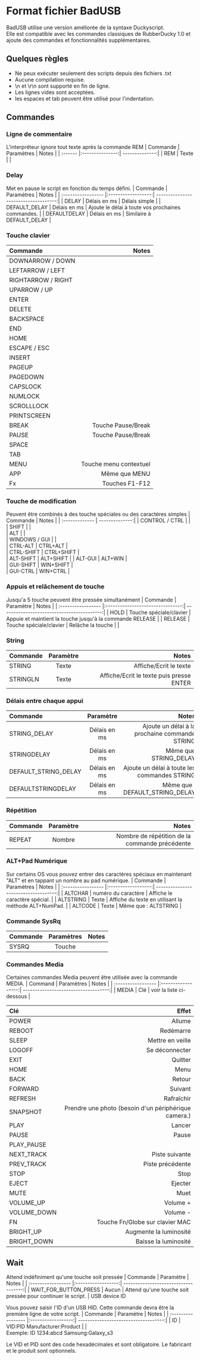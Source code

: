 # Format fichier BadUSB 
BadUSB utilise une version améliorée de la syntaxe Duckyscript.<br>
Elle est compatible avec les commandes classiques de RubberDucky 1.0 et ajoute des commandes et fonctionnalités supplémentaires.

## Quelques règles
- Ne peux exécuter seulement des scripts depuis des fichiers .txt
- Aucune compilation requise.
- \n et \r\n sont supporté en fin de ligne.
- Les lignes vides sont acceptées. 
- les espaces et tab peuvent être utilisé pour l'indentation.


## Commandes
### Ligne de commentaire
L'interpréteur ignore tout texte après la commande REM
| Commande |	Paramètres      | Notes          |
| :------ |:---------------:| --------------:|
| REM 	  | Texte    |                |	


### Delay
Met en pause le script en fonction du temps défini.
| Commande            | Paramètres         | Notes                                |
| :----------------- |:------------------:| ------------------------------------:|
| DELAY  	           | Délais en ms |	Délais simple                         |
| DEFAULT_DELAY 	   | Délais en ms | Ajoute le délai à toute vos prochaines commandes. |
| DEFAULTDELAY 	     | Délais en ms | Similaire à DEFAULT_DELAY                |

### Touche clavier
| Commande            | Notes            |
| :----------------- | ----------------:| 
| DOWNARROW / DOWN 	 |                  |  
| LEFTARROW / LEFT 	 |                  | 
| RIGHTARROW / RIGHT |                  | 
| UPARROW / UP 	     |                  |  
| ENTER 	           |                  |
| DELETE 	           |                  |   
| BACKSPACE 	       |                  |    
| END 	             |                  |   
| HOME 	             |                  |   
| ESCAPE / ESC 	     |                  |   
| INSERT 	           |                  |   
| PAGEUP 	           |                  |   
| PAGEDOWN 	         |                  |     
| CAPSLOCK 	         |                  |   
| NUMLOCK 	         |                  |  
| SCROLLLOCK 	       |                  |  
| PRINTSCREEN 	     |                  |  
| BREAK 	           | Touche Pause/Break |
| PAUSE 	           | Touche Pause/Break  |
| SPACE 	           |                  |
| TAB 	             |                  |
| MENU 	             |Touche menu contextuel |
| APP 	             | Même que MENU     |
| Fx                 | Touches F1-F12      |

### Touche de modification
Peuvent être combinés à des touche spéciales ou des caractères simples
| Commande        |	Notes         |
| :------------- | --------------:|
| CONTROL / CTRL |                |	   
| SHIFT 	       |                |  
| ALT            | 	              |  
| WINDOWS / GUI  |	              |  
| CTRL-ALT 	     | CTRL+ALT       |  
| CTRL-SHIFT 	   | CTRL+SHIFT     |  
| ALT-SHIFT 	   | ALT+SHIFT      | 
| ALT-GUI 	     | ALT+WIN        |  
| GUI-SHIFT 	   | WIN+SHIFT      |   
| GUI-CTRL 	     | WIN+CTRL       |   

### Appuis et relâchement de touche
Jusqu'a 5 touche peuvent être pressée simultanément
| Commande            | Paramètre        | Notes                                |
| :----------------- |:--------------------------------:| ------------------------------------------:|
| HOLD 	             | Touche spéciale/clavier | Appuie et maintient la touche jusqu'à la commande RELEASE |
| RELEASE            | Touche spéciale/clavier | Relâche la touche |                               |

### String
| Commande            | Paramètre     | Notes                                      |
| :----------------- |:--------------:| ------------------------------------------:|
| STRING             | Texte    | Affiche/Ecrit le texte                          |
| STRINGLN 	         | Texte 	  | Affiche/Ecrit le texte puis presse ENTER |
  
### Délais entre chaque appui
| Commande            | Paramètre         | Notes                                |
| :----------------- |:------------------:| ------------------------------------:|
| STRING_DELAY         | Délais en ms | Ajoute un délai à la prochaine commande STRING |
| STRINGDELAY          | Délais en ms | Même que STRING_DELAY |
| DEFAULT_STRING_DELAY | Délais en ms | Ajoute un délai à toute les commandes STRING |
| DEFAULTSTRINGDELAY   | Délais en ms | Même que : DEFAULT_STRING_DELAY |

### Répétition
| Commande            | Paramètre         | Notes                                |
| :----------------- |:------------------:| ------------------------------------:|
| REPEAT | Nombre | Nombre de répétition de la commande précédente |

### ALT+Pad Numérique
Sur certains OS vous pouvez entrer des caractères spéciaux en maintenant "ALT" et en tappant un nombre au pad numérique. 
| Commande            | Paramètres         | Notes                                |
| :----------------- |:------------------:| ------------------------------------:|
| ALTCHAR   | numéro du caractère | Affiche le caractère spécial. |
| ALTSTRING | Texte | Affiche du texte en utilisant la méthode ALT+NumPad. |
| ALTCODE   | Texte | Même que : ALTSTRING |

### Commande SysRq
| Commande            | Paramètres        | Notes                                |
| :----------------- |:------------------:| ------------------------------------:|
| SYSRQ | Touche |  | 	

### Commandes Media
Certaines commandes Media peuvent être utilisée avec la commande MEDIA.
| Command            | Paramètres         | Notes                                |
| :----------------- |:------------------:| ------------------------------------:|
| MEDIA |	Clé | voir la liste ci-dessous | 	

| Clé | Effet |
|:----|------:|
| POWER | Allume | 	
| REBOOT |	Redémarre
| SLEEP |	Mettre en veille
| LOGOFF |	Se déconnecter
| EXIT 	| Quitter
| HOME 	| Menu 
| BACK 	| Retour
| FORWARD 	| Suivant
| REFRESH 	| Rafraîchir
| SNAPSHOT |	Prendre une photo (besoin d'un périphérique camera.)
| PLAY 	| Lancer
| PAUSE 	| Pause
| PLAY_PAUSE 	| 
| NEXT_TRACK |	Piste suivante
| PREV_TRACK 	| Piste précédente
| STOP 	| Stop
| EJECT 	| Ejecter
| MUTE 	| Muet
| VOLUME_UP |	Volume +
| VOLUME_DOWN 	| Volume -
| FN | Touche Fn/Globe sur clavier MAC
| BRIGHT_UP |	Augmente la luminosité
| BRIGHT_DOWN |	Baisse la luminosité

## Wait
Attend indéfiniment qu'une touche soit pressée
| Commande            | Paramètre         | Notes                                |
| :----------------- |:------------------:| ------------------------------------:|
| WAIT_FOR_BUTTON_PRESS |	Aucun | Attend qu'une touche soit pressée pour continuer le script. | 
USB device ID

Vous pouvez saisir l'ID d'un USB HID. Cette commande devra être la première ligne de votre script.
| Commande            | Paramètre         | Notes                                |
| :----------------- |:------------------:| ------------------------------------:|
| ID | VID:PID Manufacturer:Product |  | 	
Exemple: ID 1234:abcd Samsung:Galaxy_s3

Le VID et PID sont des code hexadécimales et sont obligatoire. Le fabricant et le produit sont optionnels.
